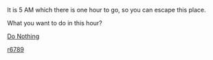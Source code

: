 It is 5 AM which there is one hour to go, so you can escape this place.

What you want to do in this hour?

[Do Nothing](../Hstat/option/do-nothing.md)

[r6789](../../option/.md)
